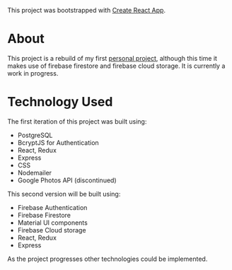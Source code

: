 This project was bootstrapped with [Create React App](https://github.com/facebook/create-react-app).


# About
This project is a rebuild of my first <a href = "https://github.com/sam-obembe/personalproject">personal project</a>, although this time it makes use of firebase firestore and firebase cloud storage.
It is currently a work in progress. 


# Technology Used
The first iteration of this project was built using:
* PostgreSQL
* BcryptJS for Authentication
* React, Redux
* Express
* CSS
* Nodemailer
* Google Photos API (discontinued)

This second version will be built using: 
* Firebase Authentication
* Firebase Firestore
* Material UI components
* Firebase Cloud storage
* React, Redux
* Express

As the project progresses other technologies could be implemented. 
